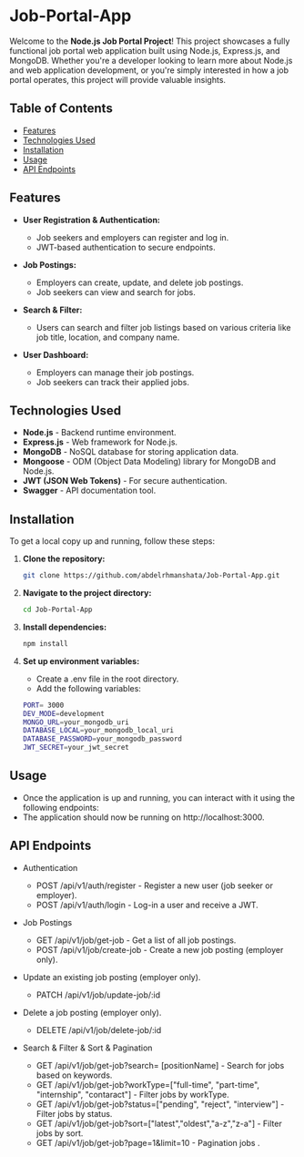 # Job-Portal-App

Welcome to the **Node.js Job Portal Project**! This project showcases a fully functional job portal web application built using Node.js, Express.js, and MongoDB. Whether you're a developer looking to learn more about Node.js and web application development, or you're simply interested in how a job portal operates, this project will provide valuable insights.

## Table of Contents

- [Features](#features)
- [Technologies Used](#technologies-used)
- [Installation](#installation)
- [Usage](#usage)
- [API Endpoints](#api-endpoints)

## Features

- **User Registration & Authentication:**
  - Job seekers and employers can register and log in.
  - JWT-based authentication to secure endpoints.
  
- **Job Postings:**
  - Employers can create, update, and delete job postings.
  - Job seekers can view and search for jobs.

- **Search & Filter:**
  - Users can search and filter job listings based on various criteria like job title, location, and company name.

- **User Dashboard:**
  - Employers can manage their job postings.
  - Job seekers can track their applied jobs.

## Technologies Used

- **Node.js** - Backend runtime environment.
- **Express.js** - Web framework for Node.js.
- **MongoDB** - NoSQL database for storing application data.
- **Mongoose** - ODM (Object Data Modeling) library for MongoDB and Node.js.
- **JWT (JSON Web Tokens)** - For secure authentication.
- **Swagger** - API documentation tool.
  
## Installation

To get a local copy up and running, follow these steps:

1. **Clone the repository:**
   ```bash
   git clone https://github.com/abdelrhmanshata/Job-Portal-App.git
   ```
   
2. **Navigate to the project directory:**
   ```bash
   cd Job-Portal-App
   ```

3. **Install dependencies:**
   ```bash
   npm install
   ```

4. **Set up environment variables:**
   - Create a .env file in the root directory.
   - Add the following variables:

   ```bash
   PORT= 3000
   DEV_MODE=development
   MONGO_URL=your_mongodb_uri
   DATABASE_LOCAL=your_mongodb_local_uri
   DATABASE_PASSWORD=your_mongodb_password
   JWT_SECRET=your_jwt_secret
   ```

## Usage
- Once the application is up and running, you can interact with it using the following endpoints:
- The application should now be running on http://localhost:3000.

## API Endpoints
- Authentication
  - POST /api/v1/auth/register   - Register a new user (job seeker or employer).
  - POST /api/v1/auth/login      - Log-in a user and receive a JWT.

- Job Postings
  - GET /api/v1/job/get-job      - Get a list of all job postings.
  - POST /api/v1/job/create-job  - Create a new job posting (employer only).

- Update an existing job posting (employer only).
  - PATCH /api/v1/job/update-job/:id

- Delete a job posting (employer only).
  - DELETE /api/v1/job/delete-job/:id

- Search & Filter & Sort & Pagination 
  - GET /api/v1/job/get-job?search= [positionName]                                          - Search for jobs based on keywords.
  - GET /api/v1/job/get-job?workType=["full-time", "part-time", "internship", "contaract"]  - Filter jobs by workType.
  - GET /api/v1/job/get-job?status=["pending", "reject", "interview"]                       - Filter jobs by status.
  - GET /api/v1/job/get-job?sort=["latest","oldest","a-z","z-a"]                            - Filter jobs by sort.
  - GET /api/v1/job/get-job?page=1&limit=10                                                 - Pagination jobs .
  
   

